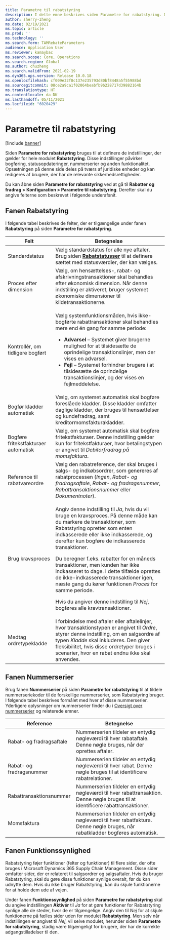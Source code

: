 ```yaml
---
title: Parametre til rabatstyring
description: I dette emne beskrives siden Parametre for rabatstyring. Denne side indeholder indstillinger, der påvirker bogføring, statusopdateringer, nummerserier og anden funktionalitet.
author: sherry-zheng
ms.date: 02/19/2021
ms.topic: article
ms.prod: ''
ms.technology: ''
ms.search.form: TAMRebateParameters
audience: Application User
ms.reviewer: kamaybac
ms.search.scope: Core, Operations
ms.search.region: Global
ms.author: chuzheng
ms.search.validFrom: 2021-02-19
ms.dyn365.ops.version: Release 10.0.18
ms.openlocfilehash: cf009e32f8c137e235793d80bf8448a5f55988bd
ms.sourcegitcommit: 08ce2a9ca1f02064beabfb9b228717d39882164b
ms.translationtype: HT
ms.contentlocale: da-DK
ms.lasthandoff: 05/11/2021
ms.locfileid: "6020429"
---
```

# <a name="rebate-management-parameters"></a>Parametre til rabatstyring

[!include [banner](../includes/banner.md)]

Siden **Parametre for rabatstyring** bruges til at definere de indstillinger, der gælder for hele modulet **Rabatstyring**. Disse indstillinger påvirker bogføring, statusopdateringer, nummerserier og anden funktionalitet. Opsætningen på denne side deles på tværs af juridiske enheder og kan redigeres af brugere, der har de relevante sikkerhedsrettigheder.

Du kan åbne siden **Parametre for rabatstyring** ved at gå til **Rabatter og fradrag \> Konfiguration \> Parametre til rabatstyring**. Derefter skal du angive felterne som beskrevet i følgende underafsnit.

## <a name="rebate-management-tab"></a>Fanen Rabatstyring

I følgende tabel beskrives de felter, der er tilgængelige under fanen **Rabatstyring** på siden **Parametre for rabatstyring**.

| Felt | Betegnelse |
|---|---|
| Standardstatus | Vælg standardstatus for alle nye aftaler. Brug siden [**Rabatstatusser**](rebate-statuses.md) til at definere sættet med statusværdier, der kan vælges. |
| Proces efter dimension | Vælg, om hensættelses-, rabat- og afskrivningstransaktioner skal behandles efter økonomisk dimension. Når denne indstilling er aktiveret, bruger systemet økonomiske dimensioner til kildetransaktionerne. |
| Kontrollér, om tidligere bogført | <p>Vælg systemfunktionsmåden, hvis ikke-bogførte rabattransaktioner skal behandles mere end én gang for samme periode:</p><ul><li>**Advarsel** – Systemet giver brugerne mulighed for at tilsidesætte de oprindelige transaktionslinjer, men der vises en advarsel.</li><li>**Fejl** – Systemet forhindrer brugere i at tilsidesætte de oprindelige transaktionslinjer, og der vises en fejlmeddelelse. |
| Bogfør kladder automatisk | Vælg, om systemet automatisk skal bogføre foreslåede kladder. Disse kladder omfatter daglige kladder, der bruges til hensættelser og kundefradrag, samt kreditormomsfakturakladder. |
| Bogføre fritekstfakturaer automatisk | Vælg, om systemet automatisk skal bogføre fritekstfakturaer. Denne indstilling gælder kun for fritekstfakturaer, hvor betalingstypen er angivet til *Debitorfradrag på momsfaktura*. |
| Reference til rabatvareordre | Vælg den rabatreference, der skal bruges i salgs- og indkøbsordrer, som genereres af rabatprocessen (*Ingen*, *Rabat- og fradragsaftale*, *Rabat- og fradragsnummer*, *Rabattransaktionsnummer* eller *Dokumentnoter*). |
| Brug kravsproces | <p>Angiv denne indstilling til *Ja*, hvis du vil bruge en kravsproces. På denne måde kan du markere de transaktioner, som Rabatstyring opretter som enten indkasserede eller ikke indkasserede, og derefter kun bogføre de indkasserede transaktioner.</p><p>Du beregner f.eks. rabatter for en måneds transaktioner, men kunden har ikke indkasseret to dage. I dette tilfælde oprettes de ikke-indkasserede transaktioner igen, næste gang du kører funktionen *Proces* for samme periode.</p><p>Hvis du angiver denne indstilling til *Nej*, bogføres alle kravtransaktioner.</p> |
| Medtag ordretypekladde | I forbindelse med aftaler eller aftalelinjer, hvor transaktionstypen er angivet til *Ordre*, styrer denne indstilling, om en salgsordre af typen *Kladde* skal inkluderes. Den giver fleksibilitet, hvis disse ordretyper bruges i scenarier, hvor en rabat endnu ikke skal anvendes. |

## <a name="number-sequences-tab"></a>Fanen Nummerserier

Brug fanen **Nummerserier** på siden **Parametre for rabatstyring** til at tildele nummerseriekoder til de forskellige nummerserier, som Rabatstyring bruger. I følgende tabel beskrives formålet med hver af disse nummerserier. Yderligere oplysninger om nummerserier finder du i [Oversigt over nummerserier](../../fin-ops-core/fin-ops/organization-administration/number-sequence-overview.md) og relaterede emner.

| Reference | Betegnelse |
|---|---|
| Rabat- og fradragsaftale | Nummerserien tildeler en entydig nøgleværdi til hver rabataftale. Denne nøgle bruges, når der oprettes aftaler. |
| Rabat- og fradragsnummer | Nummerserien tildeler en entydig nøgleværdi til hver rabat. Denne nøgle bruges til at identificere rabatrelationer. |
| Rabattransaktionsnummer | Nummerserien tildeler en entydig nøgleværdi til hver rabattransaktion. Denne nøgle bruges til at identificere rabattransaktioner. |
| Momsfaktura | Nummerserien tildeler en entydig nøgleværdi til hver rabatfaktura. Denne nøgle bruges, når rabatkladder bogføres automatisk. |

## <a name="feature-visibility-tab"></a>Fanen Funktionssynlighed

Rabatstyring føjer funktioner (felter og funktioner) til flere sider, der ofte bruges i Microsoft Dynamics 365 Supply Chain Management. Disse sider omfatter sider, der er relateret til salgsordrer og salgsaftaler. Hvis du bruger Rabatstyring, skal du gøre disse funktioner synlige overalt, før du kan udnytte dem. Hvis du ikke bruger Rabatstyring, kan du skjule funktionerne for at holde dem ude af vejen.

Under fanen **Funktionssynlighed** på siden **Parametre for rabatstyring** skal du angive indstillingen **Aktivér** til *Ja* for at gøre funktioner for Rabatstyring synlige alle de steder, hvor de er tilgængelige. Angiv den til *Nej* for at skjule funktionerne på fælles sider uden for modulet **Rabatstyring**. Men selv når indstillingen er angivet til *Nej*, vil selve modulet, herunder siden **Parametre for rabatstyring**, stadig være tilgængeligt for brugere, der har de korrekte adgangstilladelser til den.
